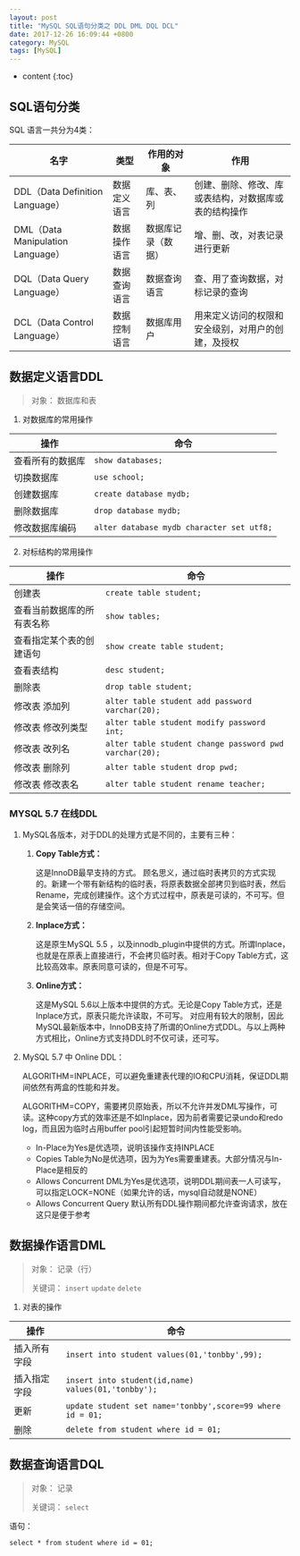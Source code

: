 ```yaml
---
layout: post
title: "MySQL SQL语句分类之 DDL DML DQL DCL"
date: 2017-12-26 16:09:44 +0800
category: MySQL
tags: [MySQL]
---
```

* content
{:toc}


## SQL语句分类

SQL 语言一共分为4类：


|名字|类型|作用的对象|作用|
|---|---|---|---|
|DDL（Data Definition Language）|数据定义语言|库、表、列|创建、删除、修改、库或表结构，对数据库或表的结构操作|
|DML（Data Manipulation Language）| 数据操作语言|数据库记录（数据）|增、删、改，对表记录进行更新|
|DQL（Data Query Language）| 数据查询语言|数据查询语言|查、用了查询数据，对标记录的查询|
|DCL（Data Control Language）| 数据控制语言|数据库用户|用来定义访问的权限和安全级别，对用户的创建，及授权|


## 数据定义语言DDL

>对象： 数据库和表

1. 对数据库的常用操作

|操作|命令|
|---|---|
|查看所有的数据库|`show databases;`|
|切换数据库|`use school;`|
|创建数据库|`create database mydb;`|
|删除数据库|`drop database mydb;`|
|修改数据库编码|`alter database mydb character set utf8;`|


2. 对标结构的常用操作

|操作|命令|
|---|---|
|创建表|`create table student;`|
|查看当前数据库的所有表名称|`show tables;`|
|查看指定某个表的创建语句|`show create table student;`|
|查看表结构|`desc student;`|
|删除表|`drop table student;`|
|修改表 添加列|`alter table student add password varchar(20);`|
|修改表 修改列类型|`alter table student modify password int;`|
|修改表 改列名|`alter table student change password pwd varchar(20);`|
|修改表 删除列|`alter table student drop pwd;`|
|修改表 修改表名|`alter table student rename teacher;`|


### MYSQL 5.7 在线DDL

1. MySQL各版本，对于DDL的处理方式是不同的，主要有三种：

	1. **Copy Table方式：** 

		这是InnoDB最早支持的方式。 顾名思义，通过临时表拷贝的方式实现的。新建一个带有新结构的临时表，将原表数据全部拷贝到临时表，然后Rename，完成创建操作。这个方式过程中，原表是可读的，不可写。但是会笑话一倍的存储空间。
		
	2. **Inplace方式：**

		这是原生MySQL 5.5 ，以及innodb_plugin中提供的方式。所谓Inplace，也就是在原表上直接进行，不会拷贝临时表。相对于Copy Table方式，这比较高效率。原表同意可读的，但是不可写。

	3. **Online方式：**

		这是MySQL 5.6以上版本中提供的方式。无论是Copy Table方式，还是Inplace方式，原表只能允许读取，不可写。 对应用有较大的限制，因此MySQL最新版本中，InnoDB支持了所谓的Online方式DDL。与以上两种方式相比，Online方式支持DDL时不仅可读，还可写。

2. MySQL 5.7 中 Online DDL：

	ALGORITHM=INPLACE，可以避免重建表代理的IO和CPU消耗，保证DDL期间依然有两盒的性能和并发。

	ALGORITHM=COPY，需要拷贝原始表，所以不允许并发DML写操作，可读。这种copy方式的效率还是不如Inplace，因为前者需要记录undo和redo log，而且因为临时占用buffer pool引起短暂时间内性能受影响。

	- In-Place为Yes是优选项，说明该操作支持INPLACE
	- Copies Table为No是优选项，因为为Yes需要重建表。大部分情况与In-Place是相反的
	- Allows Concurrent DML为Yes是优选项，说明DDL期间表一人可读写，可以指定LOCK=NONE（如果允许的话，mysql自动就是NONE）
	- Allows Concurrent Query 默认所有DDL操作期间都允许查询请求，放在这只是便于参考

## 数据操作语言DML

> 对象： 记录（行）
> 
> 关键词： `insert` `update` `delete`

1. 对表的操作

|操作|命令|
|---|---|
|插入所有字段|`insert into student values(01,'tonbby',99);`|
|插入指定字段|`insert into student(id,name) values(01,'tonbby');`|
|更新|`update student set name='tonbby',score=99 where id = 01;`|
|删除|`delete from student where id = 01;`|

## 数据查询语言DQL

> 对象： 记录
> 
> 关键词： `select`

语句：

	select * from student where id = 01;
	